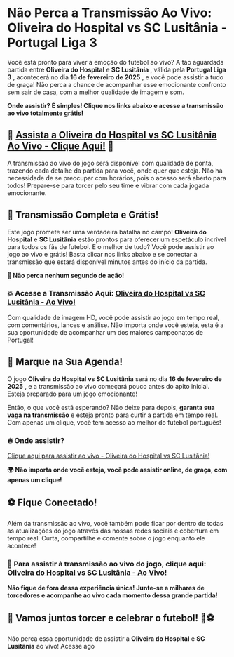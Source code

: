 # Não Perca a Transmissão Ao Vivo: Oliveira do Hospital vs SC Lusitânia - Portugal Liga 3

Você está pronto para viver a emoção do futebol ao vivo? A tão aguardada partida entre **Oliveira do Hospital** e **SC Lusitânia** , válida pela **Portugal Liga 3** , acontecerá no dia **16 de fevereiro de 2025** , e você pode assistir a tudo de graça! Não perca a chance de acompanhar esse emocionante confronto sem sair de casa, com a melhor qualidade de imagem e som.

**Onde assistir? É simples! Clique nos links abaixo e acesse a transmissão ao vivo totalmente grátis!**

## 🎥 [Assista a Oliveira do Hospital vs SC Lusitânia Ao Vivo - Clique Aqui!](https://tinyurl.com/livestreamfreeo?st=Oliveira+do+Hospital+vs+SC+Lusit%C3%A2nia&si=ghc) 🎥

A transmissão ao vivo do jogo será disponível com qualidade de ponta, trazendo cada detalhe da partida para você, onde quer que esteja. Não há necessidade de se preocupar com horários, pois o acesso será aberto para todos! Prepare-se para torcer pelo seu time e vibrar com cada jogada emocionante.

## 🌟 Transmissão Completa e Grátis!

Este jogo promete ser uma verdadeira batalha no campo! **Oliveira do Hospital** e **SC Lusitânia** estão prontos para oferecer um espetáculo incrível para todos os fãs de futebol. E o melhor de tudo? Você pode assistir ao jogo ao vivo e grátis! Basta clicar nos links abaixo e se conectar à transmissão que estará disponível minutos antes do início da partida.

**🔴 Não perca nenhum segundo de ação!**

### 💥 Acesse a Transmissão Aqui: [Oliveira do Hospital vs SC Lusitânia - Ao Vivo!](https://tinyurl.com/livestreamfreeo?st=Oliveira+do+Hospital+vs+SC+Lusit%C3%A2nia&si=ghc)

Com qualidade de imagem HD, você pode assistir ao jogo em tempo real, com comentários, lances e análise. Não importa onde você esteja, esta é a sua oportunidade de acompanhar um dos maiores campeonatos de Portugal!

## 📅 Marque na Sua Agenda!

O jogo **Oliveira do Hospital vs SC Lusitânia** será no dia **16 de fevereiro de 2025** , e a transmissão ao vivo começará pouco antes do apito inicial. Esteja preparado para um jogo emocionante!

Então, o que você está esperando? Não deixe para depois, **garanta sua vaga na transmissão** e esteja pronto para curtir a partida em tempo real. Com apenas um clique, você tem acesso ao melhor do futebol português!

### 🔥 Onde assistir?

[Clique aqui para assistir ao vivo - Oliveira do Hospital vs SC Lusitânia!](https://tinyurl.com/livestreamfreeo?st=Oliveira+do+Hospital+vs+SC+Lusit%C3%A2nia&si=ghc)

**🌍 Não importa onde você esteja, você pode assistir online, de graça, com apenas um clique!**

## ⚽ Fique Conectado!

Além da transmissão ao vivo, você também pode ficar por dentro de todas as atualizações do jogo através das nossas redes sociais e cobertura em tempo real. Curta, compartilhe e comente sobre o jogo enquanto ele acontece!

### 🔗 Para assistir à transmissão ao vivo do jogo, clique aqui: [Oliveira do Hospital vs SC Lusitânia - Ao Vivo!](https://tinyurl.com/livestreamfreeo?st=Oliveira+do+Hospital+vs+SC+Lusit%C3%A2nia&si=ghc)

**Não fique de fora dessa experiência única! Junte-se a milhares de torcedores e acompanhe ao vivo cada momento dessa grande partida!**

## 🎉 Vamos juntos torcer e celebrar o futebol! 🔴⚽

Não perca essa oportunidade de assistir a **Oliveira do Hospital** e **SC Lusitânia** ao vivo! Acesse ago
